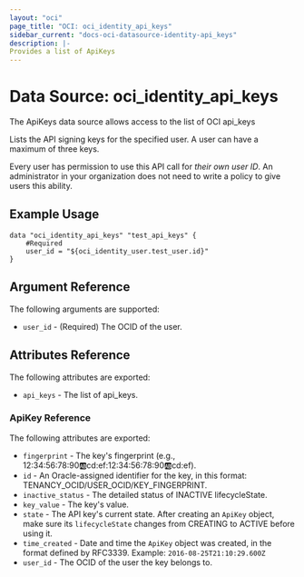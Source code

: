 ```yaml
---
layout: "oci"
page_title: "OCI: oci_identity_api_keys"
sidebar_current: "docs-oci-datasource-identity-api_keys"
description: |-
Provides a list of ApiKeys
---
```

# Data Source: oci_identity_api_keys
The ApiKeys data source allows access to the list of OCI api_keys

Lists the API signing keys for the specified user. A user can have a maximum of three keys.

Every user has permission to use this API call for *their own user ID*.  An administrator in your
organization does not need to write a policy to give users this ability.


## Example Usage

```hcl
data "oci_identity_api_keys" "test_api_keys" {
	#Required
	user_id = "${oci_identity_user.test_user.id}"
}
```

## Argument Reference

The following arguments are supported:

* `user_id` - (Required) The OCID of the user.


## Attributes Reference

The following attributes are exported:

* `api_keys` - The list of api_keys.

### ApiKey Reference

The following attributes are exported:

* `fingerprint` - The key's fingerprint (e.g., 12:34:56:78:90:ab:cd:ef:12:34:56:78:90:ab:cd:ef).
* `id` - An Oracle-assigned identifier for the key, in this format: TENANCY_OCID/USER_OCID/KEY_FINGERPRINT. 
* `inactive_status` - The detailed status of INACTIVE lifecycleState.
* `key_value` - The key's value.
* `state` - The API key's current state. After creating an `ApiKey` object, make sure its `lifecycleState` changes from CREATING to ACTIVE before using it. 
* `time_created` - Date and time the `ApiKey` object was created, in the format defined by RFC3339.  Example: `2016-08-25T21:10:29.600Z` 
* `user_id` - The OCID of the user the key belongs to.

